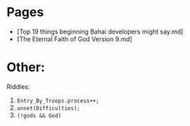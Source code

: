 # Pages
* [Top 19 things beginning Bahai developers might say.md]
* [The Eternal Faith of God Version 9.md]

# Other:

Riddles:
1) `Entry_By_Troops.process++;`
2) `unset(Difficulties);`
3) `(!gods && God)`
